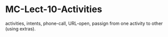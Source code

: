 # MC-Lect-10-Activities
activities, intents, phone-call, URL-open, passign from one activity to other (using extras).